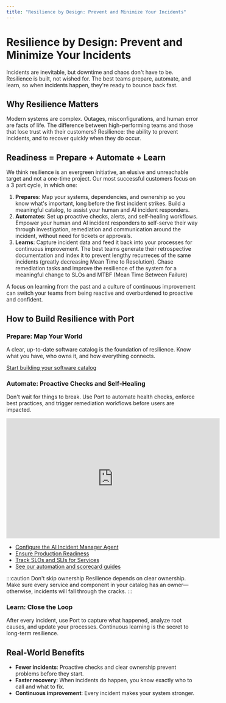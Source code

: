 ```yaml
---
title: "Resilience by Design: Prevent and Minimize Your Incidents"
---
```


# Resilience by Design: Prevent and Minimize Your Incidents

Incidents are inevitable, but downtime and chaos don't have to be. Resilience is built, not wished for. The best teams prepare, automate, and learn, so when incidents happen, they're ready to bounce back fast.

## Why Resilience Matters

Modern systems are complex. Outages, misconfigurations, and human error are facts of life. The difference between high-performing teams and those that lose trust with their customers? Resilience: the ability to prevent incidents, and to recover quickly when they do occur.

## Readiness = Prepare + Automate + Learn

We think resilience is an evergreen initiative, an elusive and unreachable target and not a one-time project. Our most successful customers focus on a 3 part cycle, in which one:

1. **Prepares**: Map your systems, dependencies, and ownership so you know what's important, long before the first incident strikes. Build a meaningful catalog, to assist your human and AI incident responders.
2. **Automates**: Set up proactive checks, alerts, and self-healing workflows. Empower your human and AI incident responders to self-serve their way through investigation, remediation and communication around the incident, without need for tickets or approvals.
3. **Learns**: Capture incident data and feed it back into your processes for continuous improvement. The best teams generate their retrospective documentation and index it to prevent lengthy recurreces of the same incidents (greatly decreasing Mean Time to Resolution). Chase remediation tasks and improve the resilience of the system for a meaningful change to SLOs and MTBF (Mean Time Between Failure)

A focus on learning from the past and a culture of continuous improvement can switch your teams from being reactive and overburdened to proactive and confident.

## How to Build Resilience with Port

### Prepare: Map Your World

A clear, up-to-date software catalog is the foundation of resilience. Know what you have, who owns it, and how everything connects.

[Start building your software catalog](../../build-your-software-catalog/build-your-software-catalog.md)

### Automate: Proactive Checks and Self-Healing

Don't wait for things to break. Use Port to automate health checks, enforce best practices, and trigger remediation workflows before users are impacted.

<iframe
  width="560"
  height="315"
  src="https://www.youtube.com/embed/W4kQ8O2w0WA"
  title="Production Readiness Scorecards"
  frameborder="0"
  allow="accelerometer; autoplay; clipboard-write; encrypted-media; gyroscope; picture-in-picture"
  allowfullscreen
></iframe>

- [Configure the AI Incident Manager Agent](../../guides/all/setup-incident-manager-ai-agent)
- [Ensure Production Readiness](../../guides/all/ensure-production-readiness)
- [Track SLOs and SLIs for Services](../../guides/all/track-slos-and-slis-for-services)
- [See our automation and scorecard guides](../../promote-scorecards/promote-scorecards)

:::caution Don't skip ownership
Resilience depends on clear ownership. Make sure every service and component in your catalog has an owner—otherwise, incidents will fall through the cracks.
:::

### Learn: Close the Loop

After every incident, use Port to capture what happened, analyze root causes, and update your processes. Continuous learning is the secret to long-term resilience.

## Real-World Benefits

- **Fewer incidents**: Proactive checks and clear ownership prevent problems before they start.
- **Faster recovery**: When incidents do happen, you know exactly who to call and what to fix.
- **Continuous improvement**: Every incident makes your system stronger.

